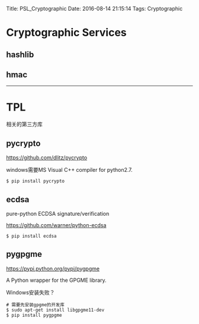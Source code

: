 Title: PSL_Cryptographic
Date: 2016-08-14 21:15:14
Tags: Cryptographic



# Cryptographic Services

## hashlib

## hmac

***

# TPL

相关的第三方库

## pycrypto

<https://github.com/dlitz/pycrypto>

windows需要MS Visual C++ compiler for python2.7.

    $ pip install pycrypto

## ecdsa

pure-python ECDSA signature/verification

<https://github.com/warner/python-ecdsa>

    $ pip install ecdsa

## pygpgme

<https://pypi.python.org/pypi/pygpgme>

A Python wrapper for the GPGME library.

Windows安装失败？

    # 需要先安装gpgme的开发库
    $ sudo apt-get install libgpgme11-dev
    $ pip install pygpgme

